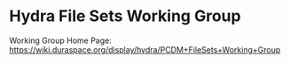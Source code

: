 # Hydra File Sets Working Group

Working Group Home Page: https://wiki.duraspace.org/display/hydra/PCDM+FileSets+Working+Group
